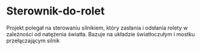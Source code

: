 # Sterownik-do-rolet
Projekt polegał na sterowaniu silnikiem, który zasłania i odsłania rolety w zależności od natężenia światła. Bazuje na układzie światłoczułym i mostku przełączającym silnik
